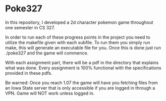 # Poke327
In this repository, I developed a 2d character pokemon game throughout one semester in CS 327.

In order to run each of these progress points in the project you need to utilize the makefile given with each subfile.
To run them you simply run make, this will generate an executable file for you.
Once this is done just run ./poke327 and the game will commence.

With each assignment part, there will be a pdf in the directory that explains what was done. Every assignment is 100% functional with the specifications provided in these pdfs.

Be warned: Once you reach 1.07 the game will have you fetching files from an Iowa State server that is only accessible if you are logged in through a VPN. Game will NOT work unless logged in.
